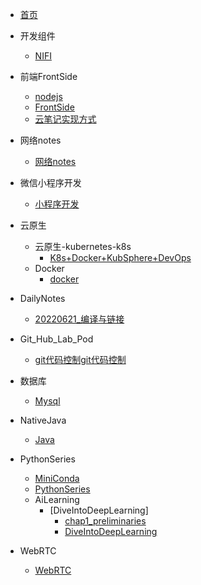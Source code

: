 <!-- docs/_sidebar.md -->
* [首页](/Summary.md)
* 开发组件
  * [NIFI](/开发组件/NIFI.md)
* 前端FrontSide
  * [nodejs](/前端FrontSide/nodejs.md)
  * [FrontSide](/前端FrontSide/FrontSide.md)
  * [云笔记实现方式](/前端FrontSide/云笔记实现方式)
* 网络notes
  * [网络notes](/网络notes/网络notes.md)

* 微信小程序开发
  * [小程序开发](/微信小程序开发/小程序开发.md)

* 云原生
  * 云原生-kubernetes-k8s
    * [K8s+Docker+KubSphere+DevOps](/云原生/云原生-kubernetes-k8s/K8s+Docker+KubSphere+DevOps.md)
  * Docker
    * [docker](/云原生/Docker/docker.md)

* DailyNotes
  * [20220621_编译与链接](/DailyNotes/202206/20220621_编译与链接.md)

* Git_Hub_Lab_Pod
  * [git代码控制git代码控制](/Git_Hub_Lab_Pod/git代码控制.md)

* 数据库
  * [Mysql](/数据库/Mysql/SQL_Mysql.md)

* NativeJava
  * [Java](/NativeJava/NativeJava.md)


* PythonSeries
  * [MiniConda](/PythonSeries/MiniConda.md)
  * [PythonSeries](/PythonSeries/PythonSeries.md)
  * AiLearning
    * [DiveIntoDeepLearning]
      * [chap1_preliminaries](/PythonSeries/AiLearning/DiveIntoDeepLearning/chap1_preliminaries.md)
      * [DiveIntoDeepLearning](/PythonSeries/AiLearning/DiveIntoDeepLearning/DiveIntoDeepLearning.md)

* WebRTC
  * [WebRTC](/WebRTC/WebRTC.md)
